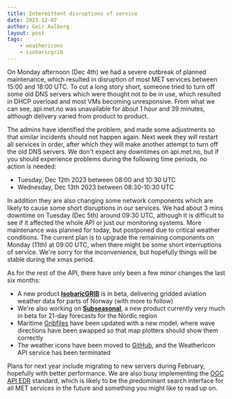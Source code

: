 ```yaml
---
title: Intermittent disruptions of service
date: 2023-12-07
author: Geir Aalberg
layout: post
tags:
    - weathericons
    - isobaricgrib
---
```


On Monday afternoon (Dec 4th) we had a severe outbreak of planned maintenance,
which resulted in disruption of most MET services between 15:00 and 18:00 UTC.
To cut a long story short, someone tried to turn off some old DNS servers which
were thought not to be in use, which resulted in DHCP overload and most VMs
becoming unresponsive. From what we can see, api.met.no was unavailable for
about 1 hour and 39 minutes, although delivery varied from product to product.

The admins have identified the problem, and made some adjustments so that
similar incidents should not happen again. Next week they will restart all
services in order, after which they will make another attempt to turn off the
old DNS servers. We don't expect any downtimes on api.met.no, but if you should
experience problems during the following time periods, no action is needed:

- Tuesday, Dec 12th 2023 between 08:00 and 10:30 UTC
- Wednesday, Dec 13th 2023 between 08:30-10:30 UTC

In addition they are also changing some network components which are likely to
cause some short disruptions in our services. We had about 3 mins downtime on
Tuesday (Dec 5th) around 09:30 UTC, although it is difficult to see if it
affected the whole API or just our monitoring systems. More maintenance was
planned for today, but postponed due to critical weather conditions. The current
plan is to upgrade the remaining components on Monday (11th) at 09:00 UTC, when
there might be some short interruptions of service. We're sorry for the
inconvenience, but hopefully things will be stable during the xmas period.

As for the rest of the API, there have only been a few minor changes the last
six months:

* A new product
  **[IsobaricGRIB](https://api.met.no/weatherapi/isobaricgrib/1.0/documentation)**
  is in beta, delivering gridded aviation weather data for parts of Norway (with
  more to follow)
* We're also working on
  **[Subseasonal](https://api.met.no/weatherapi/subseasonal/1.0/documentation)**,
  a new product currently very much in beta for 21-day forecasts for the Nordic
  region
* Maritime
  [Gribfiles](https://api.met.no/weatherapi/gribfiles/1.1/documentation) have
  been updated with a new model, where wave directions have been swapped so that
  map plotters should show them correctly
* The weather icons have been moved to
  [GitHub](https://github.com/metno/weathericons), and the WeatherIcon API
  service has been terminated

Plans for next year include migrating to new servers during February, hopefully
with better performance. We are also busy implementing the [OGC API
EDR](https://www.ogc.org/standard/ogcapi-edr/) standard, which is likely to be
the predominant search interface for all MET services in the future and
something you might like to read up on.

